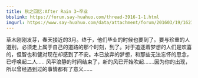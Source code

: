 ```yaml
---
title: 秋之回忆:After Rain 3~卒业
bbslink: https://forum.say-huahuo.com/thread-3916-1-1.html
imgurl: https://www.say-huahuo.com/data/attachment/forum/201603/19/162122odfe5v9ofeojzvjo.jpg
---
```


草木刚刚发芽，春天接近的3月。终于，他们毕业的时候也要到了。要与珍重的人道别，必须走上属于自己的道路的那个时刻，到了。对于追逐着梦想的人们是欢喜的，但智也和健对现在却感到了不安。本已放弃的梦想，和那些无法忘怀的思念，已呼唤起二人..... 风平浪静的时间结束了，新的风已开始吹起.......因为你的出现，所以曾经遇到过的事情都有了意义......<!--more-->

